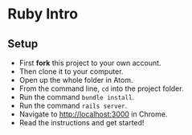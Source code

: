 # Ruby Intro

## Setup

 - First **fork** this project to your own account.
 - Then clone it to your computer.
 - Open up the whole folder in Atom.
 - From the command line, `cd` into the project folder.
 - Run the command `bundle install`.
 - Run the command `rails server`.
 - Navigate to [http://localhost:3000](http://localhost:3000) in Chrome.
 - Read the instructions and get started!

